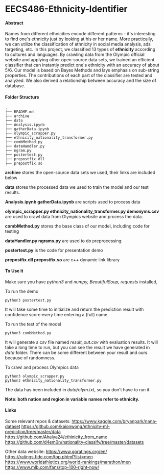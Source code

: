 # EECS486-Ethnicity-Identifier

#### Abstract

Names from different ethnicities encode different patterns - it's interesting to find one's ethnicity just by looking at his or her name. More practically, we can utilize the classification of ethnicity in social media analysis, ads targeting, etc.
In this project, we classified 13 types of **ethnicity** according to cultures and languages. By crawling data from the Olympic official website and applying other open-source data sets, we trained an efficient classifier that can instantly predict one's ethnicity with an accuracy of about 5/6. Our model is based on Bayes Methods and lays emphasis on sub-string properties. The contributions of each part of the classifier are tested and analyzed. We also derived a relationship between accuracy and the size of database.

#### Folder Structure

```shell
.
├── README.md
├── archive
├── data
├── Analysis.ipynb
├── gatherData.ipynb
├── olympic_scrapper.py
├── ethnicity_nationality_transformer.py
├── combMethod.py
├── dataHandler.py
├── ngram.py
├── postertest.py
├── prepostfix.dll
├── prepostfix.so
```

**archive** stores the open-source data sets we used, their links are included below

**data** stores the processed data we used to train the model and our test results.

**Analysis.ipynb gatherData.ipynb** are scripts used to process data

**olympic_scrapper.py ethnicity_nationality_transformer.py demonyms.csv** are used to crawl data from Olympics website and process the data.

**combMethod.py** stores the base class of our model, including code for testing

**dataHandler.py ngrams.py** are used to do preprocessing

**postertest.py** is the code for presentation demo

**prepostfix.dll prepostfix.so** are c++ dynamic link library

#### To Use it

Make sure you have *python3* and *numpy, BeautifulSoup, requests* installed,

To run the demo 

```shell
python3 postertest.py
```

It will take some time to initialize and return the prediction result with confidence score every time entering a (full) name.

 To run the test of the model

```shell
python3 combMethod.py
```

It will generate a csv file named *result_out.csv* with evaluation results. It will take a long time to run, but you can see the result we have generated in *data* folder. There can be some different between your result and ours because of randomness.

To crawl and process Olympics data

```shell
python3 olympic_scrapper.py
python3 ethnicity_nationality_transformer.py
```

The data has been included in *data/olym.txt*, so you don't have to run it.

**Note: both nation and region in variable names refer to ethnicity.** 

#### Links

Some relevant repos & datasets:
https://www.kaggle.com/bryanpark/nana-dataset
https://github.com/kaionwong/ethnicity-ml-prediction/tree/master/data
https://github.com/Ahalya24/ethinicity_from_name
https://github.com/d4em0n/nationality-classify/tree/master/datasets

Other data website:
https://www.goratings.org/en/
https://ratings.fide.com/top.phtml?list=men
https://www.worldathletics.org/world-rankings/marathon/men
https://www.mlb.com/fans/top-100-right-now/

